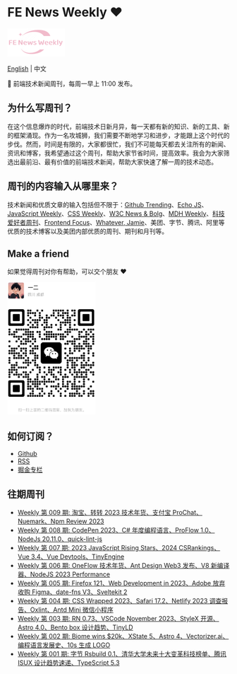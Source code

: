 # FE News Weekly ❤️

<img src="https://raw.githubusercontent.com/campcc/weekly/main/images/logo.png" width="130" height="64" />
    
[English](README.md) | 中文

🚀 前端技术新闻周刊，每周一早上 11:00 发布。

## 为什么写周刊？

在这个信息爆炸的时代，前端技术日新月异，每一天都有新的知识、新的工具、新的框架涌现。作为一名攻城狮，我们需要不断地学习和进步，才能跟上这个时代的步伐。然而，时间是有限的，大家都很忙，我们不可能每天都去关注所有的新闻、资讯和博客，我希望通过这个周刊，帮助大家节省时间，提高效率。我会为大家筛选出最前沿、最有价值的前端技术新闻，帮助大家快速了解一周的技术动态。

## 周刊的内容输入从哪里来？

技术新闻和优质文章的输入包括但不限于：[Github Trending](https://github.com/trending)、[Echo JS](https://www.echojs.com/)、[JavaScript Weekly](https://javascriptweekly.com/)、[CSS Weekly](https://css-weekly.com/)、[W3C News & Bolg](https://www.w3.org/news-events/)、[MDH Weekly](https://mdhweekly.com/)、[科技爱好者周刊](https://github.com/ruanyf/weekly)、[Frontend Focus](https://frontendfoc.us/)、[Whatever, Jamie](https://buttondown.email/whatever_jamie)、美团、字节、腾讯、阿里等优质的技术博客以及美团内部优质的周刊、期刊和月刊等。

## Make a friend

如果觉得周刊对你有帮助，可以交个朋友 ❤️

<img src="https://raw.githubusercontent.com/campcc/weekly/main/images/wechat.png" width="200" height="300" />

## 如何订阅？

- [Github](https://github.com/campcc/weekly)
- [RSS](https://campcc.github.io/weekly/public/rss.xml)
- [掘金专栏](https://juejin.cn/column/7304558952179023908)

## 往期周刊

- [Weekly 第 009 期: 淘宝、转转 2023 技术年货、支付宝 ProChat、Nuemark、Npm Review 2023](https://campcc.github.io/weekly/docs/issue-009)
- [Weekly 第 008 期: CodePen 2023、C# 年度编程语言、ProFlow 1.0、NodeJs 20.11.0、quick-lint-js](https://campcc.github.io/weekly/docs/issue-008)
- [Weekly 第 007 期: 2023 JavaScript Rising Stars、2024 CSRankings、Vue 3.4、Vue Devtools、TinyEngine](https://campcc.github.io/weekly/docs/issue-007)
- [Weekly 第 006 期: OneFlow 技术年货、Ant Design Web3 发布、V8 新编译器、NodeJS 2023 Performance](https://campcc.github.io/weekly/docs/issue-006)
- [Weekly 第 005 期: Firefox 121、Web Development in 2023、Adobe 放弃收购 Figma、date-fns V3、Sveltekit 2](https://campcc.github.io/weekly/docs/issue-005)
- [Weekly 第 004 期: CSS Wrapped 2023、Safari 17.2、Netlify 2023 调查报告、Oxlint、Antd Mini 微信小程序](https://campcc.github.io/weekly/docs/issue-004)
- [Weekly 第 003 期: RN 0.73、VSCode November 2023、StyleX 开源、Astro 4.0、Bento box 设计趋势、TinyLD](https://campcc.github.io/weekly/docs/issue-003)
- [Weekly 第 002 期: Biome wins $20k、XState 5、Astro 4、Vectorizer.ai、编程语言发展史、10s 生成 LOGO](https://campcc.github.io/weekly/docs/issue-002)
- [Weekly 第 001 期: 字节 Rsbuild 0.1、清华大学未来十大变革科技榜单、腾讯 ISUX 设计趋势速递、TypeScript 5.3](https://campcc.github.io/weekly/docs/issue-001)
